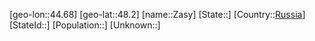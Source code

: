 ﻿---
location: [48.2,44.68]
type: City
tags:
- geo/City


SpocWebEntityId: 35794
isDeleted: false
confidential: public

---
[geo-lon::44.68]
[geo-lat::48.2]
[name::Zasy]
[State::]
[Country::[Russia](geo/Continent/Europe/Russia.md)]
[StateId::]
[Population::]
[Unknown::]

